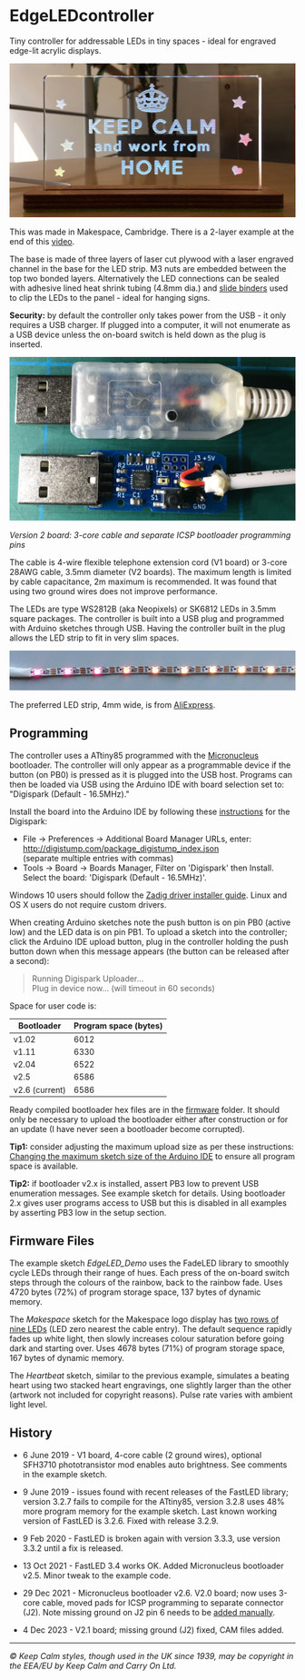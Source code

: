 # EdgeLEDcontroller

Tiny controller for addressable LEDs in tiny spaces - ideal for engraved edge-lit acrylic displays.

![Example edge lit sign](images/keep_calm_sign.jpg)

This was made in Makespace, Cambridge. There is a 2-layer example at the end of this [video](https://www.instagram.com/p/CSuGmHmoO2C/).

The base is made of three layers of laser cut plywood with a laser engraved channel in the base for the LED strip. M3 nuts are embedded between the top two bonded layers. Alternatively the LED connections can be sealed with adhesive lined heat shrink tubing (4.8mm dia.) and [slide binders](https://www.amazon.co.uk/gp/product/B00JPJA7QY) used to clip the LEDs to the panel - ideal for hanging signs.

**Security:** by default the controller only takes power from the USB - it only requires a USB charger. If plugged into a computer, it will not enumerate as a USB device unless the on-board switch is held down as the plug is inserted.

![Edge LED controller](images/usb_board_v2.jpg)

*Version 2 board: 3-core cable and separate ICSP bootloader programming pins*

The cable is 4-wire flexible telephone extension cord (V1 board) or 3-core 28AWG cable, 3.5mm diameter (V2 boards). The maximum length is limited by cable capacitance, 2m maximum is recommended. It was found that using two ground wires does not improve performance.

The LEDs are type WS2812B (aka Neopixels) or SK6812 LEDs in 3.5mm square packages. The controller is built into a USB plug and programmed with Arduino sketches through USB. Having the controller built in the plug allows the LED strip to fit in very slim spaces.

![Flexible 5mm wide LED strip](images/led_flex_strip.jpg)

The preferred LED strip, 4mm wide, is from [AliExpress](https://www.aliexpress.com/item/32889698964.html).

## Programming

The controller uses a ATtiny85 programmed with the [Micronucleus](https://github.com/micronucleus/) bootloader. The controller will only appear as a programmable device if the button (on PB0) is pressed as it is plugged into the USB host. Programs can then be loaded via USB using the Arduino IDE with board selection set to: "Digispark (Default - 16.5MHz)."

Install the board into the Arduino IDE by following these [instructions](http://digistump.com/wiki/digispark/tutorials/connecting) for the Digispark:


* File → Preferences → Additional Board Manager URLs, enter:  
http://digistump.com/package_digistump_index.json  
(separate multiple entries with commas)
* Tools → Board → Boards Manager, Filter on 'Digispark' then Install.  
Select the board: 'Digispark (Default - 16.5MHz)'.

Windows 10 users should follow the [Zadig driver installer guide](https://github.com/micronucleus/micronucleus/tree/master/windows_driver_installer). Linux and OS X users do not require custom drivers.

When creating Arduino sketches note the push button is on pin PB0 (active low) and the LED data is on pin PB1. To upload a sketch into the controller; click the Arduino IDE upload button, plug in the controller holding the push button down when this message appears (the button can be released after a second):

> Running Digispark Uploader...  
> Plug in device now... (will timeout in 60 seconds)

Space for user code is:

| Bootloader |Program space (bytes)|
|------------|---------------------|
| v1.02      | 6012                |
| v1.11      | 6330                |
| v2.04      | 6522                |
| v2.5       | 6586                |
| v2.6 (current) | 6586            |

Ready compiled bootloader hex files are in the [firmware](firmware/bootloader) folder. It should only be necessary to upload the bootloader either after construction or for an update (I have never seen a bootloader become corrupted).

**Tip1:** consider adjusting the maximum upload size as per these instructions: [Changing the maximum sketch size of the Arduino IDE](https://gist.github.com/Ircama/22707e938e9c8f169d9fe187797a2a2c#user-content-changing-the-maximum-sketch-size-of-the-arduino-ide) to ensure all program space is available.

**Tip2:** if bootloader v2.x is installed, assert PB3 low to prevent USB enumeration messages. See example sketch for details. Using bootloader 2.x gives user programs access to USB but this is disabled in all examples by asserting PB3 low in the setup section.

## Firmware Files

The example sketch *EdgeLED_Demo* uses the FadeLED library to smoothly cycle LEDs through their range of hues. Each press of the on-board switch steps through the colours of the rainbow, back to the rainbow fade. Uses 4720 bytes (72%) of program storage space, 137 bytes of dynamic memory.

The *Makespace* sketch for the Makespace logo display has [two rows of nine LEDs](https://raw.githubusercontent.com/riosil/EdgeLEDcontroller/master/images/sign_makespace.jpg) (LED zero nearest the cable entry). The default sequence rapidly fades up white light, then slowly increases colour saturation before going dark and starting over. Uses 4678 bytes (71%) of program storage space, 167 bytes of dynamic memory.

The *Heartbeat* sketch, similar to the previous example, simulates a beating heart using two stacked heart engravings, one slightly larger than the other (artwork not included for copyright reasons). Pulse rate varies with ambient light level.

## History

* 6 June 2019 - V1 board, 4-core cable (2 ground wires), optional SFH3710 phototransistor mod enables auto brightness. See comments in the example sketch.

* 9 June 2019 - issues found with recent releases of the FastLED library; version 3.2.7 fails to compile for the ATtiny85, version 3.2.8 uses 48% more program memory for the example sketch. Last known working version of FastLED is 3.2.6. Fixed with release 3.2.9.

* 9 Feb 2020 - FastLED is broken again with version 3.3.3, use version 3.3.2 until a fix is released.

* 13 Oct 2021 - FastLED 3.4 works OK. Added Micronucleus bootloader v2.5. Minor tweak to the example code.

* 29 Dec 2021 - Micronucleus bootloader v2.6. V2.0 board; now uses 3-core cable, moved pads for ICSP programming to separate connector (J2). Note missing ground on J2 pin 6 needs to be [added manually](images/manual_fix_v2.jpg).

* 4 Dec 2023 - V2.1 board; missing ground (J2) fixed, CAM files added.

---
*© Keep Calm styles, though used in the UK since 1939, may be copyright in the EEA/EU by Keep Calm and Carry On Ltd.*